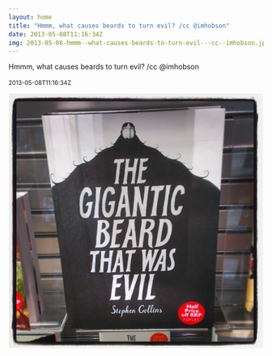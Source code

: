 ```yaml
---
layout: home
title: "Hmmm, what causes beards to turn evil? /cc @imhobson"
date: 2013-05-08T11:16:34Z
img: 2013-05-08-hmmm--what-causes-beards-to-turn-evil---cc--imhobson.jpg
---
```


Hmmm, what causes beards to turn evil? /cc @imhobson

<small>2013-05-08T11:16:34Z</small>

![Hmmm, what causes beards to turn evil? /cc @imhobson](2013-05-08-hmmm--what-causes-beards-to-turn-evil---cc--imhobson.jpg)
